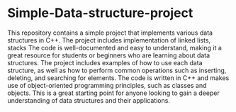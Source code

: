 # Simple-Data-structure-project
This repository contains a simple project that implements various data structures in C++. The project includes implementation of linked lists, stacks 
The code is well-documented and easy to understand, making it a great resource for students or beginners who are learning about data structures. 
The project includes examples of how to use each data structure, as well as how to perform common operations such as inserting, deleting, and searching for elements. 
The code is written in C++ and makes use of object-oriented programming principles, such as classes and objects. 
This is a great starting point for anyone looking to gain a deeper understanding of data structures and their applications.
